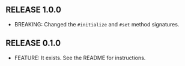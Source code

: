## RELEASE 1.0.0

* BREAKING: Changed the `#initialize` and `#set` method signatures.

## RELEASE 0.1.0

* FEATURE: It exists. See the README for instructions.
